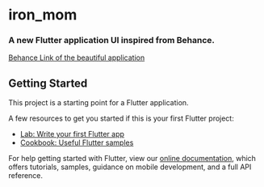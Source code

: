 # iron_mom

### A new Flutter application UI inspired from Behance. 

[Behance Link of the beautiful application](https://www.behance.net/gallery/83297115/IronMom-Mobile-App-UXUI-Case-Study)


## Getting Started

This project is a starting point for a Flutter application.

A few resources to get you started if this is your first Flutter project:

- [Lab: Write your first Flutter app](https://flutter.dev/docs/get-started/codelab)
- [Cookbook: Useful Flutter samples](https://flutter.dev/docs/cookbook)

For help getting started with Flutter, view our
[online documentation](https://flutter.dev/docs), which offers tutorials,
samples, guidance on mobile development, and a full API reference.

